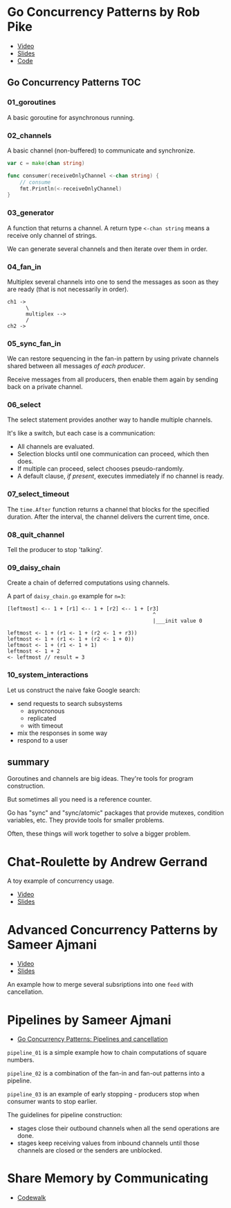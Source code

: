 # Go Concurrency Patterns by Rob Pike
- [Video](https://www.youtube.com/watch?v=f6kdp27TYZs)
- [Slides](https://talks.golang.org/2013/advconc.slide)
- [Code](https://talks.golang.org/2012/concurrency/support)

## Go Concurrency Patterns TOC
### 01_goroutines
A basic goroutine for asynchronous running.

### 02_channels
A basic channel (non-buffered) to communicate and synchronize.

```go
var c = make(chan string)

func consumer(receiveOnlyChannel <-chan string) {
    // consume
    fmt.Println(<-receiveOnlyChannel)
}
```

### 03_generator
A function that returns a channel. A return type `<-chan string` means a receive only channel of strings.

We can generate several channels and then iterate over them in order.

### 04_fan_in
Multiplex several channels into one to send the messages as soon as they are ready (that is
not necessarily in order).

```
ch1 ->
      \
      multiplex -->
      / 
ch2 ->
```

### 05_sync_fan_in
We can restore sequencing in the fan-in pattern by using private channels shared between
all messages *of each producer*.

Receive messages from all producers, then enable them again by sending back on a private channel.

### 06_select
The select statement provides another way to handle multiple channels.

It's like a switch, but each case is a communication:
- All channels are evaluated.
- Selection blocks until one communication can proceed, which then does.
- If multiple can proceed, select chooses pseudo-randomly.
- A default clause, *if present*, executes immediately if no channel is ready.

### 07_select_timeout
The `time.After` function returns a channel that blocks for the specified duration.
After the interval, the channel delivers the current time, once.

### 08_quit_channel
Tell the producer to stop 'talking'.

### 09_daisy_chain

Create a chain of deferred computations using channels.

A part of `daisy_chain.go` example for `n=3`:

```
[leftmost] <-- 1 + [r1] <-- 1 + [r2] <-- 1 + [r3]
                                               ^
                                               |___init value 0

leftmost <- 1 + (r1 <- 1 + (r2 <- 1 + r3))
leftmost <- 1 + (r1 <- 1 + (r2 <- 1 + 0))
leftmost <- 1 + (r1 <- 1 + 1)
leftmost <- 1 + 2
<- leftmost // result = 3
```

### 10_system_interactions

Let us construct the naive fake Google search:
- send requests to search subsystems
  - asyncronous
  - replicated
  - with timeout
- mix the responses in some way
- respond to a user

## summary
Goroutines and channels are big ideas. They're tools for program construction.

But sometimes all you need is a reference counter.

Go has "sync" and "sync/atomic" packages that provide mutexes, condition variables, etc.
They provide tools for smaller problems.

Often, these things will work together to solve a bigger problem.

# Chat-Roulette by Andrew Gerrand
A toy example of concurrency usage.
- [Video](https://vimeo.com/53221560)
- [Slides](https://talks.golang.org/2012/chat.slide)

# Advanced Concurrency Patterns by Sameer Ajmani

- [Video](https://www.youtube.com/watch?v=QDDwwePbDtw)
- [Slides](https://talks.golang.org/2013/advconc.slide)

An example how to merge several subsriptions into one `feed` with cancellation.

# Pipelines by Sameer Ajmani

- [Go Concurrency Patterns: Pipelines and cancellation](https://go.dev/blog/pipelines)

`pipeline_01` is a simple example how to chain computations of square numbers.

`pipeline_02` is a combination of the fan-in and fan-out patterns into a pipeline.

`pipeline_03` is an example of early stopping - producers stop when consumer wants to stop earlier.

The guidelines for pipeline construction:

- stages close their outbound channels when all the send operations are done.
- stages keep receiving values from inbound channels until those channels are closed or the senders are unblocked.

# Share Memory by Communicating
- [Codewalk](https://go.dev/doc/codewalk/sharemem/)

